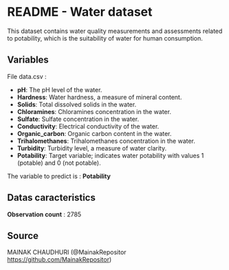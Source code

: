 # README - Water dataset

This dataset contains water quality measurements and assessments related to potability, which is the suitability of water for human consumption. 

## Variables

File data.csv : 

- **pH**: The pH level of the water.
- **Hardness**: Water hardness, a measure of mineral content.
- **Solids**: Total dissolved solids in the water.
- **Chloramines**: Chloramines concentration in the water.
- **Sulfate**: Sulfate concentration in the water.
- **Conductivity**: Electrical conductivity of the water.
- **Organic_carbon**: Organic carbon content in the water.
- **Trihalomethanes**: Trihalomethanes concentration in the water.
- **Turbidity**: Turbidity level, a measure of water clarity.
- **Potability**: Target variable; indicates water potability with values 1 (potable) and 0 (not potable).

The variable to predict is : **Potability**

## Datas caracteristics

**Observation count** : 2785

## Source

MAINAK CHAUDHURI (@MainakRepositor https://github.com/MainakRepositor) 

